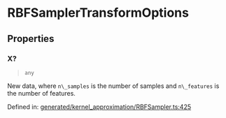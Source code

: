 # RBFSamplerTransformOptions

## Properties

### X?

> `any`

New data, where `n\_samples` is the number of samples and `n\_features` is the number of features.

Defined in:  [generated/kernel\_approximation/RBFSampler.ts:425](https://github.com/transitive-bullshit/scikit-learn-ts/blob/92ab806/packages/sklearn/src/generated/kernel_approximation/RBFSampler.ts#L425)
